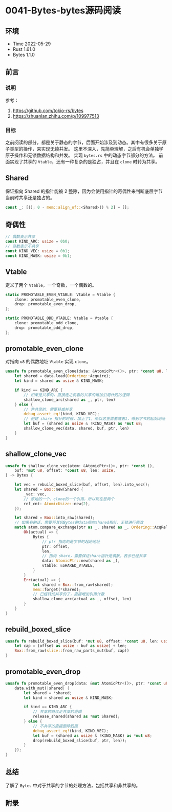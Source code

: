 # 0041-Bytes-bytes源码阅读

## 环境

- Time 2022-05-29
- Rust 1.61.0
- Bytes 1.1.0

## 前言

### 说明

参考：

1. <https://github.com/tokio-rs/bytes>
2. <https://zhuanlan.zhihu.com/p/109977513>

### 目标

之前阅读的部分，都是关于静态的字节，后面开始涉及到动态。其中有很多关于原子类型的操作，来实现无锁并发。
这里不深入，先简单理解，之后有机会单独学原子操作和无锁数据结构和并发。
实现 `bytes.rs` 中的动态字节部分的方法。
前面实现了共享的 `Vtable`，还有一种复杂的是独占，并且在 `clone` 时转为共享。

## Shared

保证指向 Shared 的指针能被 2 整除，因为会使用指针的奇偶性来判断底层字节当前时共享还是独占的。

```rust
const _: [(); 0 - mem::align_of::<Shared>() % 2] = [];
```

## 奇偶性

```rust
// 偶数表示共享
const KIND_ARC: usize = 0b0;
// 奇数表示不共享
const KIND_VEC: usize = 0b1;
const KIND_MASK: usize = 0b1;
```

## Vtable

定义了两个 `Vtable`，一个奇数，一个偶数的。

```rust
static PROMOTABLE_EVEN_VTABLE: Vtable = Vtable {
    clone: promotable_even_clone,
    drop: promotable_even_drop,
};

static PROMOTABLE_ODD_VTABLE: Vtable = Vtable {
    clone: promotable_odd_clone,
    drop: promotable_odd_drop,
};
```

## promotable_even_clone

对指向 `u8` 的偶数地址 `Vtable` 实现 `clone`。

```rust
unsafe fn promotable_even_clone(data: &AtomicPtr<()>, ptr: *const u8, len: usize) -> Bytes {
    let shared = data.load(Ordering::Acquire);
    let kind = shared as usize & KIND_MASK;

    if kind == KIND_ARC {
        // 如果是共享的，直接走之前看的共享的增加引用计数的逻辑
        shallow_clone_arc(shared as _, ptr, len)
    } else {
        // 非共享的，需要转成共享
        debug_assert_eq!(kind, KIND_VEC);
        // 创建 share 指针的时候，加上了1，所以这里需要减去1，得到字节的起始地址
        let buf = (shared as usize & !KIND_MASK) as *mut u8;
        shallow_clone_vec(data, shared, buf, ptr, len)
    }
}
```

## shallow_clone_vec

```rust
unsafe fn shallow_clone_vec(atom: &AtomicPtr<()>, ptr: *const (),
    buf: *mut u8, offset: *const u8, len: usize,
) -> Bytes {

    let vec = rebuild_boxed_slice(buf, offset, len).into_vec();
    let shared = Box::new(Shared {
        _vec: vec,
        // 原始的一个，clone的一个引用，所以现在是两个
        ref_cnt: AtomicUsize::new(2),
    });

    let shared = Box::into_raw(shared);
    // 如果有的话，需要将其它Bytes的data指向shared指针，无锁进行修改
    match atom.compare_exchange(ptr as _, shared as _, Ordering::AcqRel, Ordering::Acquire) {
        Ok(actual) => {
            Bytes {
                // ptr 指向的是字节的起始地址
                ptr: offset,
                len,
                // 指向 share，需要保证share指针是偶数，表示已经共享
                data: AtomicPtr::new(shared as _),
                vtable: &SHARED_VTABLE,
            }
        }
        Err(actual) => {
            let shared = Box::from_raw(shared);
            mem::forget(*shared);
            // 已经转成共享的了，直接增加引用计数
            shallow_clone_arc(actual as _, offset, len)
        }
    }
}
```

## rebuild_boxed_slice

```rust
unsafe fn rebuild_boxed_slice(buf: *mut u8, offset: *const u8, len: usize) -> Box<[u8]> {
    let cap = (offset as usize - buf as usize) + len;
    Box::from_raw(slice::from_raw_parts_mut(buf, cap))
}
```

## promotable_even_drop

```rust
unsafe fn promotable_even_drop(data: &mut AtomicPtr<()>, ptr: *const u8, len: usize) {
    data.with_mut(|shared| {
        let shared = *shared;
        let kind = shared as usize & KIND_MASK;

        if kind == KIND_ARC {
            // 共享的继续走共享的逻辑
            release_shared(shared as *mut Shared);
        } else {
            // 不共享的直接删除数据
            debug_assert_eq!(kind, KIND_VEC);
            let buf = (shared as usize & !KIND_MASK) as *mut u8;
            drop(rebuild_boxed_slice(buf, ptr, len));
        }
    });
}
```

## 总结

了解了 `Bytes` 中对于共享的字节的处理方法，包括共享和非共享的。

## 附录
